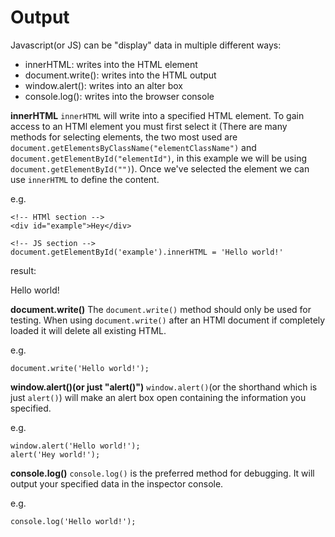 # Output
Javascript(or JS) can be "display" data in multiple different ways:
- innerHTML: writes into the HTML element
- document.write(): writes into the HTML output
- window.alert(): writes into an alter box
- console.log(): writes into the browser console

**innerHTML**
`innerHTML` will write into a specified HTML element. To gain access to an HTMl element you must first select it (There are many methods for selecting elements, the two most used are `document.getElementsByClassName("elementClassName")` and `document.getElementById("elementId")`, in this example we will be using `document.getElementById("")`). Once we've selected the element we can use `innerHTML` to define the content.

e.g.

```
<!-- HTMl section -->
<div id="example">Hey</div>

<!-- JS section -->
document.getElementById('example').innerHTML = 'Hello world!'
```

result:

  Hello world!

**document.write()**
The `document.write()` method should only be used for testing. When using `document.write()` after an HTMl document if completely loaded it will delete all existing HTML.

e.g.
```
document.write('Hello world!');
```

**window.alert()(or just "alert()")**
`window.alert()`(or the shorthand which is just `alert()`) will make an alert box open containing the information you specified.

e.g.
```
window.alert('Hello world!');
alert('Hey world!');
```

**console.log()**
`console.log()` is the preferred method for debugging. It will output your specified data in the inspector console.

e.g.
```
console.log('Hello world!');
```
